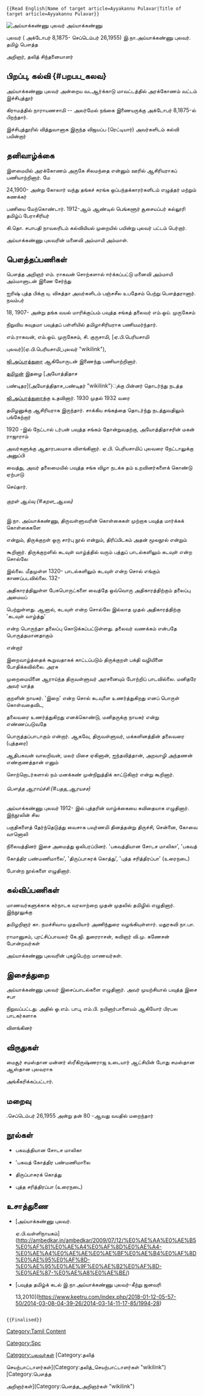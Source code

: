 ```{=mediawiki}
{{Read English|Name of target article=Ayyakannu Pulavar|Title of target article=Ayyakannu Pulavar}}
```
![அய்யாக்கண்ணு புலவர்](அய்யாக்கண்ணு_புலவர்.png "அய்யாக்கண்ணு புலவர்") அய்யாக்கண்ணு
புலவர் ( அக்டோபர் 8,1875- செப்டெம்பர் 26,1955) இ.நா.அய்யாக்கண்ணு புலவர். தமிழ் பௌத்த
அறிஞர், தலித் சிந்தனையாளர்

## பிறப்பு, கல்வி {#பறபப_கலவ}

அய்யாக்கண்ணு புலவர் அன்றைய வடஆர்க்காடு மாவட்டத்தில் அரக்கோணம் வட்டம் இச்சிபுத்தூர்
கிராமத்தில் நாராயணசாமி -- அலர்மேல் நங்கை இணையருக்கு அக்டோபர் 8,1875-ல் பிறந்தார்.
இச்சிபுத்தூரில் வித்துவானாக இருந்த விஜயப்ப (ரெட்டியார்) அவர்களிடம் கல்வி பயின்றார்

## தனிவாழ்க்கை

இளமையில் அரக்கோணம் அருகே சிலமந்தை என்னும் ஊரில் ஆசிரியராகப் பணியாற்றினார். மே
24,1900- அன்று கோலார் வந்து தங்கச் சுரங்க ஒப்பந்தக்காரர்களிடம் எழுத்தர் மற்றும் கணக்கர்
பணியை மேற்கொண்டார். 1912-ஆம் ஆண்டில் பெங்களூர் சூசையப்பர் கல்லூரி தமிழ்ப் பேராசிரியர்
கி.தொ. சபாபதி நாவலரிடம் கல்வியியல் முறையில் பயின்று புலவர் பட்டம் பெர்றார்.

அய்யாக்கண்ணு புலவரின் மனைவி அம்மாயி அம்மாள்.

## பௌத்தப்பணிகள்

பௌத்த அறிஞர் எம். ராகவன் சொற்களால் ஈர்க்கப்பட்டு மனைவி அம்மாயி அம்மாளுடன் இணை சேர்ந்து
ஐரிஷ் புத்த பிக்கு யு. விசுத்தா அவர்களிடம் பஞ்சசீல உபதேசம் பெற்று பௌத்தரானார். நவம்பர்
18, 1907- அன்று தங்க வயல் மாரிக்குப்பம் பவுத்த சங்கத் தலைவர் எம்.ஒய். முருகேசம்
நிறுவிய கவுதமா பவுத்தப் பள்ளியில் தமிழாசிரியராக பணியமர்ந்தார்.

எம்.ராகவன், எம்.ஒய். முருகேசம், சி. குருசாமி, [ஏ.பி.பெரியசாமி
புலவர்](ஏ.பி.பெரியசாமி_புலவர் "wikilink"),
[ஜி.அப்பாத்துரை](ஜி.அப்பாத்துரை "wikilink") ஆகியோருடன் இணைந்து பணியாற்றினார்.
[தமிழன்](தமிழன் "wikilink") இதழை [அயோத்திதாச
பண்டிதர](அயோத்திதாச_பண்டிதர் "wikilink")ுக்கு பின்னர் தொடர்ந்து நடத்த
[ஜி.அப்பாத்துரைக](ஜி.அப்பாத்துரை "wikilink")்கு உதவினார். 1930 முதல் 1932 வரை
தமிழனுக்கு ஆசிரியராக இருந்தார். சாக்கிய சங்கத்தை தொடர்ந்து நடத்துவதிலும் பங்கேற்றார்

1920 -இல் நேட்டால் டர்பன் பவுத்த சங்கம் தோன்றுவதற்கு, அயோத்திதாசரின் மகன் ராஜாராம்
அவர்களுக்கு ஆதாரபலமாக விளங்கினார். ஏ.பி. பெரியசாமிப் புலவரை நேட்டாலுக்கு அனுப்பி
வைத்து, அவர் தலைமையில் பவுத்த சங்க விழா நடக்க தம் உறவினர்களைக் கொண்டு ஏற்பாடு
செய்தார்.

###### குறள் ஆய்வு {#கறள_ஆயவ}

இ.நா. அய்யாக்கண்ணு, திருவள்ளுவரின் கொள்கைகள் முற்றாக பவுத்த மார்க்கக் கொள்கைகளே
என்றும், திருக்குறள் ஒரு சார்பு நூல் என்றும், திரிப்பிடகம் அதன் மூலநூல் என்றும்
கூறினார். திருக்குறளில் கடவுள் வாழ்த்தில் வரும் பத்துப் பாடல்களிலும் கடவுள் என்ற சொல்லே
இல்லை. மீதமுள்ள 1320- பாடல்களிலும் கடவுள் என்ற சொல் எங்கும் காணப்படவில்லை. 132-
அதிகாரத்திலுள்ள பேசுபொருட்களை வைத்தே ஒவ்வொரு அதிகாரத்திற்கும் தலைப்பு அமையப்
பெற்றுள்ளது. ஆனால், கடவுள் என்ற சொல்லே இல்லாத முதல் அதிகாரத்திற்கு \'கடவுள் வாழ்த்து'
என்ற பொருந்தா தலைப்பு கொடுக்கப்பட்டுள்ளது. தலைவர் வணக்கம் என்பதே பொருத்தமானதாகும்
என்றார்

இறைவாழ்த்தைக் கூறுவதாகக் காட்டப்படும் திருக்குறள் பக்தி வழியினை போதிக்கவில்லை. அரசு
முறைமையினை ஆராய்ந்த திருவள்ளுவர் அரசனையும் போற்றிப் பாடவில்லை. மனிதரே அவர் யாத்த
குறளின் நாயகர். \'இறை' என்ற சொல் கடவுளை உணர்த்துகிறது எனப் பொருள் கொள்வதைவிட,
தலைவரை உணர்த்துகிறது எனக்கொண்டு, மனிதருக்கு நாயகர் என்று எண்ணப்படுவதே
பொருத்தப்பாடாகும் என்றார். ஆகவே, திருவள்ளுவர், மக்களினத்தின் தலைவரை (புத்தரை)
ஆதிபகவன் வாலறிவன், மலர் மிசை ஏகினான், ஐந்தவித்தான், அறவாழி அந்தணன் எண்குணத்தான் எனும்
சொற்றொடர்களால் நம் மனக்கண் முன்நிறுத்திக் காட்டுகிறார் என்று கூறினார்.

###### பௌத்த ஆராய்ச்சி {#பதத_ஆரயசச}

அய்யாக்கண்ணு புலவர் 1912- இல் புத்தரின் வாழ்க்கையை கவிதையாக எழுதினார். இந்நூலின் சில
பகுதிகளைத் தேர்ந்தெடுத்து வைசாக பவுர்ணமி தினத்தன்று திருச்சி, சென்னை, கோவை வானொலி
நிலையத்தினர் இசை அமைத்து ஒலிபரப்பினர். \'பகவத்தியான சோடச மாலிகா', \'பகவத்
கோத்திர பண்மணிமாலை', \'திருப்பாசுரக் கொத்து', \'புத்த சரித்திரப்பா' (உரைநடை)
போன்ற நூல்களை எழுதினார்.

## கல்விப்பணிகள்

மாணவர்களுக்காக கர்நாடக வரலாற்றை முதன் முதலில் தமிழில் எழுதினார். இந்நூலுக்கு
தமிழறிஞர் கா. நமச்சிவாய முதலியார் அணிந்துரை வழங்கியுள்ளார். மதுரகவி நா.பா.
ராமானுசம், புரட்சிப்பாவலர் கே.ஜி. துரைராசன், கவிஞர் வி.மு. கணேசன் போன்றவர்கள்
அய்யாக்கண்ணு புலவரின் புகழ்பெற்ற மாணவர்கள்.

## இசைத்துறை

அய்யாக்கண்ணு புலவர் இசைப்பாடல்களை எழுதினார். அவர் முயற்சியால் பவுத்த இசை சபா
நிறுவப்பட்டது. அதில் ஓ.எம். பாபு, எம்.பி. நயினார்பாளையம் ஆகியோர் பிரபல பாடகர்களாக
விளங்கினர்

## விருதுகள்

மைசூர் சமஸ்தான மன்னர் ஸ்ரீகிருஷ்ணராஜ உடையார் ஆட்சியின் போது சமஸ்தான ஆஸ்தான புலவராக
அங்கீகரிக்கப்பட்டார்.

## மறைவு

.செப்டெம்பர் 26,1955 அன்று தன் 80 -ஆவது வயதில் மறைந்தார்

## நூல்கள்

-   பகவத்தியான சோடச மாலிகா
-   \'பகவத் கோத்திர பண்மணிமாலை
-   திருப்பாசுரக் கொத்து
-   புத்த சரித்திரப்பா (உரைநடை)

## உசாத்துணை

-   [அய்யாக்கண்ணு புலவர்.
    ஏ.பி.வள்ளிநாயகம்](http://ambedkar.in/ambedkar/2009/07/12/%E0%AE%AA%E0%AE%B5%E0%AF%81%E0%AE%A4%E0%AF%8D%E0%AE%A4-%E0%AE%A4%E0%AE%AE%E0%AE%BF%E0%AE%B4%E0%AF%8D%E0%AE%95%E0%AF%8D-%E0%AE%95%E0%AE%9F%E0%AE%B2%E0%AF%8D-%E0%AE%87-%E0%AE%A8%E0%AE%BE/)
-   [பவுத்த தமிழ்க் கடல் இ.நா.அய்யாக்கண்ணு புலவர்-கீற்று ஜனவரி
    13,2010](https://www.keetru.com/index.php/2018-01-12-05-57-50/2014-03-08-04-39-26/2014-03-14-11-17-85/1994-28)

```{=mediawiki}
{{Finalised}}
```
[Category:Tamil Content](Category:Tamil_Content "wikilink")
[Category:Spc](Category:Spc "wikilink")
[Category:புலவர்கள்](Category:புலவர்கள் "wikilink") [Category:தலித்
செயற்பாட்டாளர்கள்](Category:தலித்_செயற்பாட்டாளர்கள் "wikilink") [Category:பௌத்த
அறிஞர்கள்](Category:பௌத்த_அறிஞர்கள் "wikilink")
